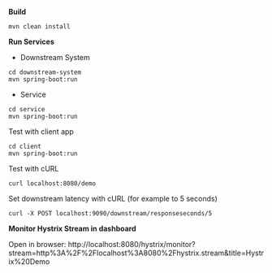 **Build**
```
mvn clean install
```
**Run Services**

+ Downstream System

```
cd downstream-system
mvn spring-boot:run
```
+ Service
```
cd service
mvn spring-boot:run
```
Test with client app
```
cd client
mvn spring-boot:run
```

Test with cURL
```
curl localhost:8080/demo
```
Set downstream latency with cURL (for example to 5 seconds)
```
curl -X POST localhost:9090/downstream/responseseconds/5
```
**Monitor Hystrix Stream in dashboard**

Open in browser:
http://localhost:8080/hystrix/monitor?stream=http%3A%2F%2Flocalhost%3A8080%2Fhystrix.stream&title=Hystrix%20Demo
